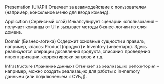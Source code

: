 Presentation (UI/API)
Отвечает за взаимодействие с пользователем (например, консольное меню для ввода команд).

Application (Сервисный слой)
Инкапсулирует сценарии использования – получает команды от UI и вызывает методы бизнес-логики из слоя домена.

Domain (Бизнес-логика)
Содержит основные сущности и правила, например, классы Product (продукт) и Inventory (инвентарь). Здесь реализуются операции добавления продукта, списания, проведения инвентаризации, корректировки запасов и т.д.

Infrastructure (Хранение данных)
Отвечает за реализацию репозитория – например, можно создать реализацию для работы с in-memory данными (или подключением к СУБД).
